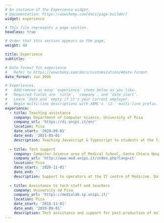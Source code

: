 ```yaml
---
# An instance of the Experience widget.
# Documentation: https://wowchemy.com/docs/page-builder/
widget: experience

# This file represents a page section.
headless: true

# Order that this section appears on the page.
weight: 40

title: Experience
subtitle:

# Date format for experience
#   Refer to https://wowchemy.com/docs/customization/#date-format
date_format: Jan 2006

# Experiences.
#   Add/remove as many `experience` items below as you like.
#   Required fields are `title`, `company`, and `date_start`.
#   Leave `date_end` empty if it's your current employer.
#   Begin multi-line descriptions with YAML's `|2-` multi-line prefix.
experience:
  - title: Teaching assistance
    company: Department of Computer Science, University of Pisa
    company_url: 'https://di.unipi.it/en/'
    location: Pisa
    date_start: '2020-09-01'
    date_end: '2021-05-01'
    description: Teaching Javascript & Typescript to students at the first year of the Bachelor Degree in Computer Science.
   
  - title: Tech support
    company: Computer Science area of Medical School, Santa Chiara Hospital, Pisa
    company_url: 'http://www.med.unipi.it/index.php?lang=it'
    location: Pisa
    date_start: '2020-11-01'
    date_end: ''
    description: Support to operators at the IT centre of Medicine. Database modeling for a pharmacy KB.
        
  - title: Assistance to tech staff and teachers
    company: University od Pisa
    company_url: 'https://medialab.sp.unipi.it/'
    location: Pisa
    date_start: '2018-11-01'
    date_end: '2019-09-01'
    description: Tech assistance and support for post-production of multimedia content (“Teledidattica digitale evoluta” project)
---
```

